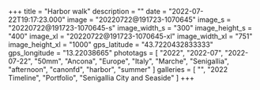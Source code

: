 +++
title = "Harbor walk"
description = ""
date = "2022-07-22T19:17:23.000"
image = "20220722@191723-1070645"
image_s = "20220722@191723-1070645-s"
image_width_s = "300"
image_height_s = "400"
image_xl = "20220722@191723-1070645-xl"
image_width_xl = "751"
image_height_xl = "1000"
gps_latitude = "43.7220432833333"
gps_longitude = "13.22038665"
phototags = [ "2022", "2022-07", "2022-07-22", "50mm", "Ancona", "Europe", "Italy", "Marche", "Senigallia", "afternoon", "canonfd", "harbor", "summer" ]
galleries = [ "", "2022 Timeline", "Portfolio", "Senigallia City and Seaside" ]
+++
